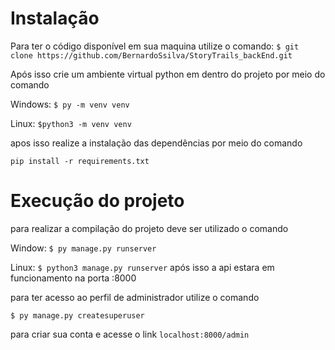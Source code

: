 # Instalação

Para ter o código disponível em sua maquina utilize o comando:
`$ git clone https://github.com/BernardoSsilva/StoryTrails_backEnd.git`

Após isso crie um ambiente virtual python em dentro do projeto por meio do comando

Windows:
`$ py -m venv venv`

Linux:
`$python3 -m venv venv`

apos isso realize a instalação das dependências por meio do comando

`pip install -r requirements.txt`

# Execução do projeto

para realizar a compilação do projeto deve ser utilizado o comando

Window:
`$ py manage.py runserver`

Linux:
`$ python3 manage.py runserver`
após isso a api estara em funcionamento na porta :8000

para ter acesso ao perfil de administrador utilize o comando

`$ py manage.py createsuperuser`

para criar sua conta e acesse o link `localhost:8000/admin`
